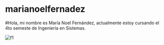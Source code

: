 # marianoelfernadez
#Hola, mi nombre es María Noel Fernández, actualmente estoy cursando el 4to semeste de Ingeniería en Sistemas.

![f1](https://user-images.githubusercontent.com/91338515/189921788-55916df5-e6e3-43b5-91cd-32d14d7dfe06.jpg)

